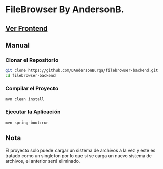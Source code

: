 # FileBrowser By AndersonB.
## [Ver Frontend](https://github.com/DAndersonBurga/filebrowser-frontend.git)

## Manual
### Clonar el Repositorio
```bash
git clone https://github.com/DAndersonBurga/filebrowser-backend.git
cd filebrowser-backend
```

### Compilar el Proyecto
```shell
mvn clean install
```

### Ejecutar la Aplicación
```shell
mvn spring-boot:run
```

## Nota
El proyecto solo puede cargar un sistema de archivos a la vez y este es tratado como un singleton por lo que si se carga un nuevo sistema de archivos, el anterior será eliminado.